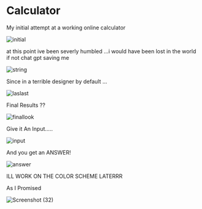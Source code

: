 # Calculator
My initial attempt at a working online calculator 



![initial](https://github.com/user-attachments/assets/12d6abc7-2e4f-4cdb-9e58-8a987c99955f)












at this point ive been severly humbled ...i would have been lost in the world if not chat gpt saving me 



![string](https://github.com/user-attachments/assets/371e13b3-dc30-4d79-bdc0-2fe72cf0199f)

















Since in a terrible designer by default ...


![laslast](https://github.com/user-attachments/assets/0c0d53e5-93b5-4068-97c9-dc1eb6e6a8a3)


















Final Results ??





![finallook](https://github.com/user-attachments/assets/f69c89f7-0d71-4828-a8a7-359bf34f56d1)






Give it An Input.....





![input](https://github.com/user-attachments/assets/37e51f96-94a2-4247-b96c-8aa2b4c4e24e)























And you get an ANSWER!









![answer](https://github.com/user-attachments/assets/26a6e420-cba3-4532-aaad-1ffd9113d28c)




ILL WORK ON THE COLOR SCHEME LATERRR





















As I Promised 










![Screenshot (32)](https://github.com/user-attachments/assets/281ca999-b2de-4dc8-9078-4d338e8ed737)







